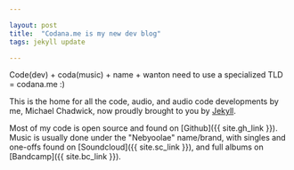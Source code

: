 ```yaml
---

layout: post
title:  "Codana.me is my new dev blog"
tags: jekyll update

---
```


Code(dev) + coda(music) + name + wanton need to use a specialized TLD = codana.me :)

<!--more-->

This is the home for all the code, audio, and audio code developments by me, Michael Chadwick, now proudly brought to you by [Jekyll](http://jekyllrb.com).

Most of my code is open source and found on [Github]({{ site.gh_link }}). Music is usually done under the "Nebyoolae" name/brand, with singles and one-offs found on [Soundcloud]({{ site.sc_link }}), and full albums on [Bandcamp]({{ site.bc_link }}).